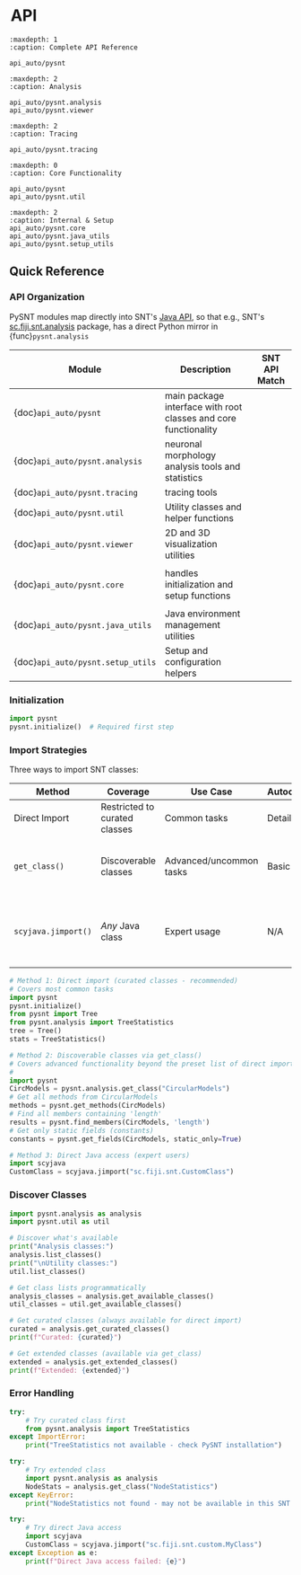 # <i class="fa-solid fa-code"></i>&hairsp;API

```{toctree}
:maxdepth: 1
:caption: Complete API Reference

api_auto/pysnt
```

```{toctree}
:maxdepth: 2
:caption: Analysis

api_auto/pysnt.analysis
api_auto/pysnt.viewer
```

```{toctree}
:maxdepth: 2
:caption: Tracing

api_auto/pysnt.tracing
```

```{toctree}
:maxdepth: 0
:caption: Core Functionality

api_auto/pysnt
api_auto/pysnt.util
```

```{toctree}
:maxdepth: 2
:caption: Internal & Setup
api_auto/pysnt.core
api_auto/pysnt.java_utils
api_auto/pysnt.setup_utils
```

## Quick Reference

### API Organization
PySNT modules map directly into SNT's [Java API](https://javadoc.scijava.org/SNT/index.html), so that e.g., SNT's [sc.fiji.snt.analysis](https://javadoc.scijava.org/SNT/index.html?sc/fiji/snt/analysis/package-summary.html) package,
has a direct Python mirror in {func}`pysnt.analysis`

| Module                            | Description                                                     | SNT API Match                                                                                                             |
|-----------------------------------|-----------------------------------------------------------------|---------------------------------------------------------------------------------------------------------------------------|
| {doc}`api_auto/pysnt`             | main package interface with root classes and core functionality | [<i class="fa-brands fa-java"></i>](https://javadoc.scijava.org/SNT/index.html?sc/fiji/snt/package-summary.html)          |
| {doc}`api_auto/pysnt.analysis`    | neuronal morphology analysis tools and statistics               | [<i class="fa-brands fa-java"></i>](https://javadoc.scijava.org/SNT/index.html?sc/fiji/snt/analysis/package-summary.html) |
| {doc}`api_auto/pysnt.tracing`     | tracing tools                                                   | [<i class="fa-brands fa-java"></i>](https://javadoc.scijava.org/SNT/index.html?sc/fiji/snt/tracing/package-summary.html)  |
| {doc}`api_auto/pysnt.util`        | Utility classes and helper functions                            | [<i class="fa-brands fa-java"></i>](https://javadoc.scijava.org/SNT/index.html?sc/fiji/snt/util/package-summary.html)     |
| {doc}`api_auto/pysnt.viewer`      | 2D and 3D visualization utilities                               | [<i class="fa-brands fa-java"></i>](https://javadoc.scijava.org/SNT/index.html?sc/fiji/snt/viewer/package-summary.html)   |
|                                   |                                                                 |
| {doc}`api_auto/pysnt.core`        | handles initialization and setup functions                      |                                                                                                                           |
|                                   |                                                                 |
| {doc}`api_auto/pysnt.java_utils`  | Java environment management utilities                           |                                                                                                                           |
| {doc}`api_auto/pysnt.setup_utils` | Setup and configuration helpers                                 |                                                                                                                           |

### Initialization

```python
import pysnt
pysnt.initialize()  # Required first step
```

### Import Strategies
Three ways to import SNT classes:

| Method              | Coverage                      | Use Case                | Autocompletion | Comments                                                   |
|---------------------|-------------------------------|-------------------------|----------------|------------------------------------------------------------|
| Direct Import       | Restricted to curated classes | Common tasks            | Detailed       | Fast, convenient                                           |
| `get_class()`       | Discoverable classes          | Advanced/uncommon tasks | Basic          | Slower on first access, then cached                        |
| `scyjava.jimport()` | _Any_ Java class              | Expert usage            | N/A            | Fast. May require a priori knowledge of SNT's architecture |

```python
# Method 1: Direct import (curated classes - recommended)
# Covers most common tasks
import pysnt
pysnt.initialize()
from pysnt import Tree
from pysnt.analysis import TreeStatistics
tree = Tree()
stats = TreeStatistics()

# Method 2: Discoverable classes via get_class()
# Covers advanced functionality beyond the preset list of direct imports
# 
import pysnt
CircModels = pysnt.analysis.get_class("CircularModels")
# Get all methods from CircularModels
methods = pysnt.get_methods(CircModels)
# Find all members containing 'length'
results = pysnt.find_members(CircModels, 'length')
# Get only static fields (constants)
constants = pysnt.get_fields(CircModels, static_only=True)

# Method 3: Direct Java access (expert users)
import scyjava
CustomClass = scyjava.jimport("sc.fiji.snt.CustomClass")
```

### Discover Classes

```python
import pysnt.analysis as analysis
import pysnt.util as util

# Discover what's available
print("Analysis classes:")
analysis.list_classes()
print("\nUtility classes:")
util.list_classes()

# Get class lists programmatically
analysis_classes = analysis.get_available_classes()
util_classes = util.get_available_classes()

# Get curated classes (always available for direct import)
curated = analysis.get_curated_classes()
print(f"Curated: {curated}")

# Get extended classes (available via get_class)
extended = analysis.get_extended_classes()
print(f"Extended: {extended}")
```

### Error Handling

```python
try:
    # Try curated class first
    from pysnt.analysis import TreeStatistics
except ImportError:
    print("TreeStatistics not available - check PySNT installation")

try:
    # Try extended class
    import pysnt.analysis as analysis
    NodeStats = analysis.get_class("NodeStatistics")
except KeyError:
    print("NodeStatistics not found - may not be available in this SNT version")

try:
    # Try direct Java access
    import scyjava
    CustomClass = scyjava.jimport("sc.fiji.snt.custom.MyClass")
except Exception as e:
    print(f"Direct Java access failed: {e}")
```